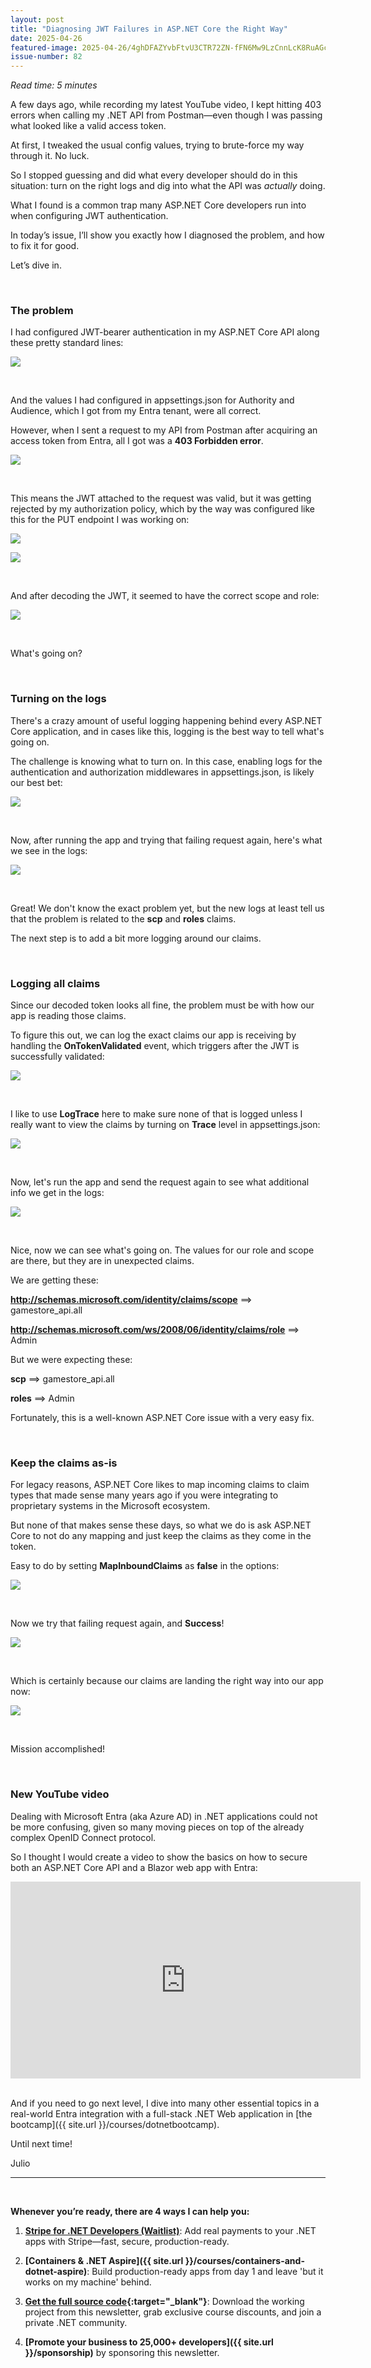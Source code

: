 ```yaml
---
layout: post
title: "Diagnosing JWT Failures in ASP.NET Core the Right Way"
date: 2025-04-26
featured-image: 2025-04-26/4ghDFAZYvbFtvU3CTR72ZN-fFN6Mw9LzCnnLcK8RuAGc4.jpeg
issue-number: 82
---
```


*Read time: 5 minutes*
​

A few days ago, while recording my latest YouTube video, I kept hitting 403 errors when calling my .NET API from Postman—even though I was passing what looked like a valid access token.

At first, I tweaked the usual config values, trying to brute-force my way through it. No luck.

So I stopped guessing and did what every developer should do in this situation: turn on the right logs and dig into what the API was *actually* doing.

What I found is a common trap many ASP.NET Core developers run into when configuring JWT authentication.

In today’s issue, I’ll show you exactly how I diagnosed the problem, and how to fix it for good.

Let’s dive in.

​

### **The problem**
I had configured JWT-bearer authentication in my ASP.NET Core API along these pretty standard lines:


![](/assets/images/2025-04-26/4ghDFAZYvbFtvU3CTR72ZN-sPJUpvqeYbY7Jpp47pfUCd.jpeg)

​

And the values I had configured in appsettings.json for Authority and Audience, which I got from my Entra tenant, were all correct.

However, when I sent a request to my API from Postman after acquiring an access token from Entra, all I got was a **403 Forbidden error**.


![](/assets/images/2025-04-26/4ghDFAZYvbFtvU3CTR72ZN-jC9tTcNCxJMyu5YtjVkVBY.jpeg)

​

This means the JWT attached to the request was valid, but it was getting rejected by my authorization policy, which by the way was configured like this for the PUT endpoint I was working on:


![](/assets/images/2025-04-26/4ghDFAZYvbFtvU3CTR72ZN-3gcZMx3etcq3JM1VoEbNSm.jpeg)

![](/assets/images/2025-04-26/4ghDFAZYvbFtvU3CTR72ZN-gBeD3RweZRH3ouFJYrzypt.jpeg)

​

And after decoding the JWT, it seemed to have the correct scope and role:


![](/assets/images/2025-04-26/4ghDFAZYvbFtvU3CTR72ZN-gehRptJurXxD9KdD2haw3F.jpeg)

​

What's going on?

​

### **Turning on the logs**
There's a crazy amount of useful logging happening behind every ASP.NET Core application, and in cases like this, logging is the best way to tell what's going on.

The challenge is knowing what to turn on. In this case, enabling logs for the authentication and authorization middlewares in appsettings.json, is likely our best bet:


![](/assets/images/2025-04-26/4ghDFAZYvbFtvU3CTR72ZN-fFN6Mw9LzCnnLcK8RuAGc4.jpeg)

​

Now, after running the app and trying that failing request again, here's what we see in the logs:


![](/assets/images/2025-04-26/4ghDFAZYvbFtvU3CTR72ZN-6h5F2m71WU5tYEP8FKT1Tt.jpeg)

​

Great! We don't know the exact problem yet, but the new logs at least tell us that the problem is related to the **scp** and **roles** claims.

The next step is to add a bit more logging around our claims.

​

### **Logging all claims**
Since our decoded token looks all fine, the problem must be with how our app is reading those claims. 

To figure this out, we can log the exact claims our app is receiving by handling the **OnTokenValidated** event, which triggers after the JWT is successfully validated:


![](/assets/images/2025-04-26/4ghDFAZYvbFtvU3CTR72ZN-vfsBp2ncD9G9G8VpxT5C7N.jpeg)

​

I like to use **LogTrace** here to make sure none of that is logged unless I really want to view the claims by turning on **Trace** level in appsettings.json:


![](/assets/images/2025-04-26/4ghDFAZYvbFtvU3CTR72ZN-ju3yXCxfkockQuGTMPi4JE.jpeg)

​

Now, let's run the app and send the request again to see what additional info we get in the logs:


![](/assets/images/2025-04-26/4ghDFAZYvbFtvU3CTR72ZN-n3axcX4kcoLbkRxc6rBL6K.jpeg)

​

Nice, now we can see what's going on. The values for our role and scope are there, but they are in unexpected claims.

We are getting these:

**http://schemas.microsoft.com/identity/claims/scope** ==> gamestore_api.all

**http://schemas.microsoft.com/ws/2008/06/identity/claims/role** ==> Admin

But we were expecting these:

**scp** ==> gamestore_api.all

**roles** ==> Admin

Fortunately, this is a well-known ASP.NET Core issue with a very easy fix.

​

### **Keep the claims as-is**
For legacy reasons, ASP.NET Core likes to map incoming claims to claim types that made sense many years ago if you were integrating to proprietary systems in the Microsoft ecosystem.

But none of that makes sense these days, so what we do is ask ASP.NET Core to not do any mapping and just keep the claims as they come in the token.

Easy to do by setting **MapInboundClaims** as **false** in the options:


![](/assets/images/2025-04-26/4ghDFAZYvbFtvU3CTR72ZN-kLNh82TdUCvvDa7QK2Axuy.jpeg)

​

Now we try that failing request again, and **Success**!


![](/assets/images/2025-04-26/4ghDFAZYvbFtvU3CTR72ZN-5sgySbYbnZuDamxGzrM2ix.jpeg)

​

Which is certainly because our claims are landing the right way into our app now:


![](/assets/images/2025-04-26/4ghDFAZYvbFtvU3CTR72ZN-bTdjVV2xf21amCyF73jZnj.jpeg)

​

Mission accomplished!

​

### **New YouTube video**
Dealing with Microsoft Entra (aka Azure AD) in .NET applications could not be more confusing, given so many moving pieces on top of the already complex OpenID Connect protocol.

So I thought I would create a video to show the basics on how to secure both an ASP.NET Core API and a Blazor web app with Entra:

<iframe width="560" height="315" src="https://www.youtube.com/embed/SZTsdOpEb8M?si=9CsJN3MvNy4Jcact&amp;controls=0" title="YouTube video player" frameborder="0" allow="accelerometer; autoplay; clipboard-write; encrypted-media; gyroscope; picture-in-picture; web-share" referrerpolicy="strict-origin-when-cross-origin" allowfullscreen></iframe>
​

And if you need to go next level, I dive into many other essential topics in a real-world Entra integration with a full-stack .NET Web application in [the bootcamp]({{ site.url }}/courses/dotnetbootcamp).

Until next time!

Julio

---

<br/>

**Whenever you’re ready, there are 4 ways I can help you:**

1. **[​Stripe for .NET Developers (Waitlist)​](https://go.dotnetacademy.io/stripe-waitlist)**: Add real payments to your .NET apps with Stripe—fast, secure, production-ready.

2. **[Containers & .NET Aspire]({{ site.url }}/courses/containers-and-dotnet-aspire)**: Build production-ready apps from day 1 and leave 'but it works on my machine' behind.

3. **​[​Get the full source code](https://www.patreon.com/juliocasal){:target="_blank"}**: Download the working project from this newsletter, grab exclusive course discounts, and join a private .NET community.

4. **[Promote your business to 25,000+ developers]({{ site.url }}/sponsorship)** by sponsoring this newsletter.